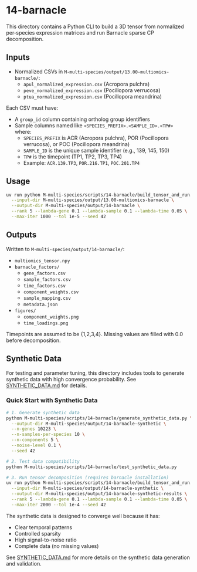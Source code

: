 # 14-barnacle

This directory contains a Python CLI to build a 3D tensor from normalized per‑species expression matrices and run Barnacle sparse CP decomposition.

## Inputs

- Normalized CSVs in `M-multi-species/output/13.00-multiomics-barnacle/`:
  - `apul_normalized_expression.csv` (Acropora pulchra)
  - `peve_normalized_expression.csv` (Pocillopora verrucosa)
  - `ptua_normalized_expression.csv` (Pocillopora meandrina)

Each CSV must have:
- A `group_id` column containing ortholog group identifiers
- Sample columns named like `<SPECIES_PREFIX>.<SAMPLE_ID>.<TP#>` where:
  - `SPECIES_PREFIX` is ACR (Acropora pulchra), POR (Pocillopora verrucosa), or POC (Pocillopora meandrina)
  - `SAMPLE_ID` is the unique sample identifier (e.g., 139, 145, 150)
  - `TP#` is the timepoint (TP1, TP2, TP3, TP4)
  - Example: `ACR.139.TP3`, `POR.216.TP1`, `POC.201.TP4`

## Usage

```bash
uv run python M-multi-species/scripts/14-barnacle/build_tensor_and_run.py \
  --input-dir M-multi-species/output/13.00-multiomics-barnacle \
  --output-dir M-multi-species/output/14-barnacle \
  --rank 5 --lambda-gene 0.1 --lambda-sample 0.1 --lambda-time 0.05 \
  --max-iter 1000 --tol 1e-5 --seed 42
```

## Outputs

Written to `M-multi-species/output/14-barnacle/`:

- `multiomics_tensor.npy`
- `barnacle_factors/`
  - `gene_factors.csv`
  - `sample_factors.csv`
  - `time_factors.csv`
  - `component_weights.csv`
  - `sample_mapping.csv`
  - `metadata.json`
- `figures/`
  - `component_weights.png`
  - `time_loadings.png`

Timepoints are assumed to be {1,2,3,4}. Missing values are filled with 0.0 before decomposition.

## Synthetic Data

For testing and parameter tuning, this directory includes tools to generate synthetic data with high convergence probability. See [SYNTHETIC_DATA.md](SYNTHETIC_DATA.md) for details.

### Quick Start with Synthetic Data

```bash
# 1. Generate synthetic data
python M-multi-species/scripts/14-barnacle/generate_synthetic_data.py \
  --output-dir M-multi-species/output/14-barnacle-synthetic \
  --n-genes 10223 \
  --n-samples-per-species 10 \
  --n-components 5 \
  --noise-level 0.1 \
  --seed 42

# 2. Test data compatibility
python M-multi-species/scripts/14-barnacle/test_synthetic_data.py

# 3. Run tensor decomposition (requires barnacle installation)
uv run python M-multi-species/scripts/14-barnacle/build_tensor_and_run.py \
  --input-dir M-multi-species/output/14-barnacle-synthetic \
  --output-dir M-multi-species/output/14-barnacle-synthetic-results \
  --rank 5 --lambda-gene 0.1 --lambda-sample 0.1 --lambda-time 0.05 \
  --max-iter 2000 --tol 1e-4 --seed 42
```

The synthetic data is designed to converge well because it has:
- Clear temporal patterns
- Controlled sparsity
- High signal-to-noise ratio
- Complete data (no missing values)

See [SYNTHETIC_DATA.md](SYNTHETIC_DATA.md) for more details on the synthetic data generation and validation.

